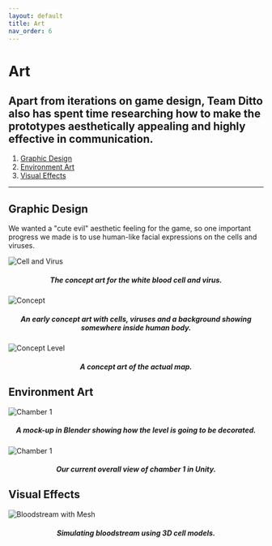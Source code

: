 ```yaml
---
layout: default
title: Art
nav_order: 6
---
```


# Art

## Apart from iterations on game design, Team Ditto also has spent time researching how to make the prototypes aesthetically appealing and highly effective in communication.

1. [Graphic Design](#graphic-design)
2. [Environment Art](#enrivonment)
3. [Visual Effects](#vfx)

---

## Graphic Design <a name="graphic-design"></a>

We wanted a "cute evil" aesthetic feeling for the game, so one important progress we made is to use human-like facial expressions on the cells and viruses.

![Cell and Virus](https://etc-ditto.github.io/media/art/concept-character.png)

 <h5 style="text-align: center;">The concept art for the white blood cell and virus.</h5>

![Concept](https://etc-ditto.github.io/media/art/concept.png)

 <h5 style="text-align: center;">An early concept art with cells, viruses and a background showing somewhere inside human body.</h5>

![Concept Level](https://etc-ditto.github.io/media/art/concept-level.png)

<h5 style="text-align: center;">A concept art of the actual map.</h5>

## Environment Art <a name="environment"></a>

![Chamber 1](https://etc-ditto.github.io/media/art/level-1.png)

 <h5 style="text-align: center;">A mock-up in Blender showing how the level is going to be decorated.</h5>

![Chamber 1](https://etc-ditto.github.io/media/art/chamber1.gif)

 <h5 style="text-align: center;">Our current overall view of chamber 1 in Unity.</h5>

## Visual Effects <a name="vfx"></a>

![Bloodstream with Mesh](https://etc-ditto.github.io/media/art/bloodstream-mesh.gif)

  <h5 style="text-align: center;">Simulating bloodstream using 3D cell models.</h5>
